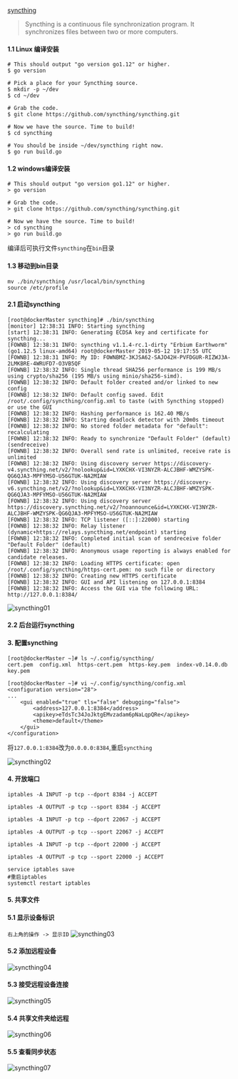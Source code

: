[syncthing](https://github.com/syncthing/syncthing)

> Syncthing is a continuous file synchronization program. It synchronizes files between two or more computers. 

#### 1.1 Linux 编译安装
```
# This should output "go version go1.12" or higher.
$ go version

# Pick a place for your Syncthing source.
$ mkdir -p ~/dev
$ cd ~/dev

# Grab the code.
$ git clone https://github.com/syncthing/syncthing.git

# Now we have the source. Time to build!
$ cd syncthing

# You should be inside ~/dev/syncthing right now.
$ go run build.go
```
#### 1.2 windows编译安装
```
# This should output "go version go1.12" or higher.
> go version

# Grab the code.
> git clone https://github.com/syncthing/syncthing.git

# Now we have the source. Time to build!
> cd syncthing
> go run build.go
```
编译后可执行文件`syncthing`在`bin`目录

#### 1.3 移动到bin目录
```
mv ./bin/syncthing /usr/local/bin/syncthing
source /etc/profile
```
#### 2.1 启动syncthing
```
[root@dockerMaster syncthing]# ./bin/syncthing
[monitor] 12:38:31 INFO: Starting syncthing
[start] 12:38:31 INFO: Generating ECDSA key and certificate for syncthing...
[FOWNB] 12:38:31 INFO: syncthing v1.1.4-rc.1-dirty "Erbium Earthworm" (go1.12.5 linux-amd64) root@dockerMaster 2019-05-12 19:17:55 UTC
[FOWNB] 12:38:31 INFO: My ID: FOWNBMZ-3KJSA62-SAJO42H-PVFDGUR-RIZWJ3A-2LMKBRE-4WRUFD7-O3VB5QF
[FOWNB] 12:38:32 INFO: Single thread SHA256 performance is 199 MB/s using crypto/sha256 (195 MB/s using minio/sha256-simd).
[FOWNB] 12:38:32 INFO: Default folder created and/or linked to new config
[FOWNB] 12:38:32 INFO: Default config saved. Edit /root/.config/syncthing/config.xml to taste (with Syncthing stopped) or use the GUI
[FOWNB] 12:38:32 INFO: Hashing performance is 162.40 MB/s
[FOWNB] 12:38:32 INFO: Starting deadlock detector with 20m0s timeout
[FOWNB] 12:38:32 INFO: No stored folder metadata for "default": recalculating
[FOWNB] 12:38:32 INFO: Ready to synchronize "Default Folder" (default) (sendreceive)
[FOWNB] 12:38:32 INFO: Overall send rate is unlimited, receive rate is unlimited
[FOWNB] 12:38:32 INFO: Using discovery server https://discovery-v4.syncthing.net/v2/?nolookup&id=LYXKCHX-VI3NYZR-ALCJBHF-WMZYSPK-QG6QJA3-MPFYMSO-U56GTUK-NA2MIAW
[FOWNB] 12:38:32 INFO: Using discovery server https://discovery-v6.syncthing.net/v2/?nolookup&id=LYXKCHX-VI3NYZR-ALCJBHF-WMZYSPK-QG6QJA3-MPFYMSO-U56GTUK-NA2MIAW
[FOWNB] 12:38:32 INFO: Using discovery server https://discovery.syncthing.net/v2/?noannounce&id=LYXKCHX-VI3NYZR-ALCJBHF-WMZYSPK-QG6QJA3-MPFYMSO-U56GTUK-NA2MIAW
[FOWNB] 12:38:32 INFO: TCP listener ([::]:22000) starting
[FOWNB] 12:38:32 INFO: Relay listener (dynamic+https://relays.syncthing.net/endpoint) starting
[FOWNB] 12:38:32 INFO: Completed initial scan of sendreceive folder "Default Folder" (default)
[FOWNB] 12:38:32 INFO: Anonymous usage reporting is always enabled for candidate releases.
[FOWNB] 12:38:32 INFO: Loading HTTPS certificate: open /root/.config/syncthing/https-cert.pem: no such file or directory
[FOWNB] 12:38:32 INFO: Creating new HTTPS certificate
[FOWNB] 12:38:32 INFO: GUI and API listening on 127.0.0.1:8384
[FOWNB] 12:38:32 INFO: Access the GUI via the following URL: http://127.0.0.1:8384/
```
![syncthing01](./img/syncthing/syncthing01.png)

#### 2.2 后台运行syncthing
#### 3. 配置syncthing
```
[root@dockerMaster ~]# ls ~/.config/syncthing/
cert.pem  config.xml  https-cert.pem  https-key.pem  index-v0.14.0.db  key.pem

[root@dockerMaster ~]# vi ~/.config/syncthing/config.xml
<configuration version="28">
...
    <gui enabled="true" tls="false" debugging="false">
        <address>127.0.0.1:8384</address>
        <apikey>eTdsTc34JoJktgEMvzadam6pNaLqpQRe</apikey>
        <theme>default</theme>
    </gui>
</configuration>
```
将`127.0.0.1:8384`改为`0.0.0.0:8384`,重启`syncthing`

![syncthing02](./img/syncthing/syncthing02.png)

#### 4. 开放端口
```
iptables -A INPUT -p tcp --dport 8384 -j ACCEPT

iptables -A OUTPUT -p tcp --sport 8384 -j ACCEPT

iptables -A INPUT -p tcp --dport 22067 -j ACCEPT

iptables -A OUTPUT -p tcp --sport 22067 -j ACCEPT

iptables -A INPUT -p tcp --dport 22000 -j ACCEPT

iptables -A OUTPUT -p tcp --sport 22000 -j ACCEPT

service iptables save
#重启iptables
systemctl restart iptables
```
#### 5. 共享文件
#### 5.1 显示设备标识
`右上角的操作 -> 显示ID`
![syncthing03](./img/syncthing/syncthing03.png)

#### 5.2 添加远程设备
![syncthing04](./img/syncthing/syncthing04.png)

#### 5.3 接受远程设备连接
![syncthing05](./img/syncthing/syncthing05.png)

#### 5.4 共享文件夹给远程
![syncthing06](./img/syncthing/syncthing06.png)

#### 5.5 查看同步状态
![syncthing07](./img/syncthing/syncthing07.png)
